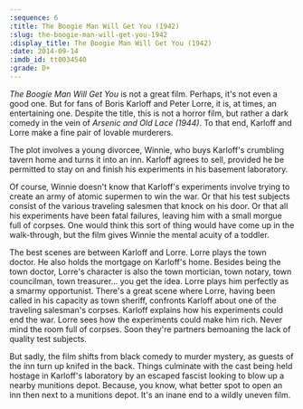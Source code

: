 ```yaml
---
:sequence: 6
:title: The Boogie Man Will Get You (1942)
:slug: the-boogie-man-will-get-you-1942
:display_title: The Boogie Man Will Get You (1942)
:date: 2014-09-14
:imdb_id: tt0034540
:grade: D+
---
```

_The Boogie Man Will Get You_ is not a great film. Perhaps, it's not even a good one. But for fans of Boris Karloff and Peter Lorre, it is, at times, an entertaining one. Despite the title, this is not a horror film, but rather a dark comedy in the vein of _Arsenic and Old Lace (1944)_. To that end, Karloff and Lorre make a fine pair of lovable murderers.

The plot involves a young divorcee, Winnie, who buys Karloff's crumbling tavern home and turns it into an inn. Karloff agrees to sell, provided he be permitted to stay on and finish his experiments in his basement laboratory. 

Of course, Winnie doesn't know that Karloff's experiments involve trying to create an army of atomic supermen to win the war. Or that his test subjects consist of the various traveling salesmen that knock on his door. Or that all his experiments have been fatal failures, leaving him with a small morgue full of corpses. One would think this sort of thing would have come up in the walk-through, but the film gives Winnie the mental acuity of a toddler.

The best scenes are between Karloff and Lorre. Lorre plays the town doctor. He also holds the mortgage on Karloff's home. Besides being the town doctor, Lorre's character is also the town mortician, town notary, town councilman, town treasurer… you get the idea. Lorre plays him perfectly as a smarmy opportunist. There's a great scene where Lorre, having been called in his capacity as town sheriff, confronts Karloff about one of the traveling salesman's corpses. Karloff explains how his experiments could end the war. Lorre sees how the experiments could make him rich. Never mind the room full of corpses. Soon they're partners bemoaning the lack of quality test subjects. 

But sadly, the film shifts from black comedy to murder mystery, as guests of the inn turn up knifed in the back. Things culminate with the cast being held hostage in Karloff's laboratory by an escaped fascist looking to blow up a nearby munitions depot. Because, you know, what better spot to open an inn then next to a munitions depot. It's an inane end to a wildly uneven film.
